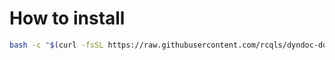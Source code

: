 # How to install

```{.bash execute="false"}
bash -c "$(curl -fsSL https://raw.githubusercontent.com/rcqls/dyndoc-docker-install/master/install-dyndoc-docker-client.sh)"
```